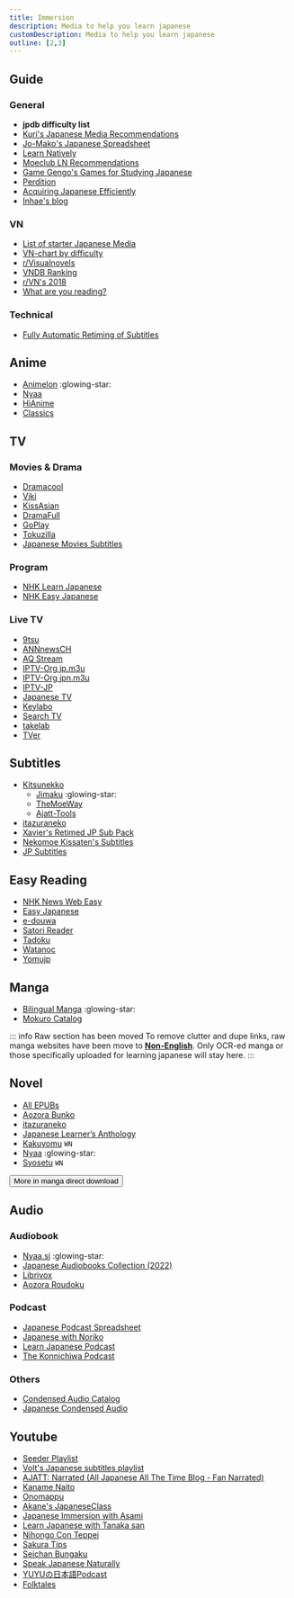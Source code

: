 ```yaml
---
title: Immersion
description: Media to help you learn japanese
customDescription: Media to help you learn japanese
outline: [2,3]
---
```


<GradientCard tag="Immersion" description="Media to help you learn japanese" theme="turquoise" variant="thin"/>


## Guide

### General

- **jpdb difficulty list** <Badge type="tip" text="Anime" link="https://jpdb.io/anime-difficulty-list" /><Badge type="tip" text="Live Action" link="https://jpdb.io/live-action-difficulty-list" /> <Badge type="tip" text="Novel" link="https://jpdb.io/novel-difficulty-list" /><Badge type="tip" text="Visual Novel" link="https://jpdb.io/visual-novel-difficulty-list" /><Badge type="tip" text="Web Novel" link="https://jpdb.io/web-novel-difficulty-list" /> 
- [Kuri's Japanese Media Recommendations](https://docs.google.com/spreadsheets/d/1w42HEKEu2AzZg9K7PI0ma9ICmr2qYEKQ9IF4XxFSnQU/edit#gid=1019246469)
- [Jo-Mako's Japanese Spreadsheet](https://docs.google.com/spreadsheets/d/1ukDIWSkh_xvpppPbgs1nUR2kaEwFaWlsJgZUlb9LuTs/edit#gid=822742203)
- [Learn Natively](https://learnnatively.com/)
- [Moeclub LN Recommendations](https://bookmeter.com/users/1313898/)
- [Game Gengo's Games for Studying Japanese](https://docs.google.com/spreadsheets/u/0/d/14TKRFvnDmBsgfxCJzkaNKTKmx4qDcsv7QSmfyzIKxQ4/htmlview#gid=0)
- [Perdition](https://perdition-japanese.github.io/posts/how-to-study-japanese/#step-1-h--immersion-optional)
- [Acquiring Japanese Efficiently](https://docs.google.com/document/d/1LH82FjsCqCgp6-TFqUcS_EB15V7sx7O1VCjREp6Lexw/edit#heading=h.ct5zhbvvh3b8)
- [Inhae's blog](https://notes.inhae.blog/)

### VN
- [List of starter Japanese Media](https://docs.google.com/document/u/1/d/1KnyyDt7jimEz-dgeMSKymRaT2r3QKBPm9AzqZ6oUWAs/pub)
- [VN-chart by difficulty](https://anacreondjt.gitlab.io/vn-chart/)
- [r/Visualnovels](https://sites.google.com/view/rvisualnovels-recs/home)
- [VNDB Ranking](https://vndb.org/v?f=022gja3gja&s=34w)
- [r/VN's 2018](https://vnrecs.github.io/)
- [What are you reading?](https://some-guy.org/vnswayrarchive/recommendations)

### Technical
- [Fully Automatic Retiming of Subtitles](https://youtu.be/x0h3ooBHrpk)


## Anime
- [Animelon](https://animelon.com/) :glowing-star:
- [Nyaa](https://nyaa.si/?f=0&c=1_4&q=)
- [HiAnime](https://hianime.to/home)
- [Classics](https://animation.filmarchives.jp/index.html)


## TV

### Movies & Drama
- [Dramacool](https://asianc.to/) <Badge type="tip" text="Info" link="https://asianwiki.co/" />
- [Viki](https://www.viki.com/categories/country/japan/genre/all)  <Badge type="warning" text="Freemiun" /><Badge type="info" text="JP Sub" />
- [KissAsian](https://kissasian.wiki/)
- [DramaFull](https://dramafull.net/)
- [GoPlay](https://goplay.su/) <Badge type="tip" text="2" link="https://goplay.ml/" /><Badge type="tip" text="3" link="https://goplay.anontpp.com/" /><Badge type="tip" icon="i-ic-outline-discord" text="Get token" link="https://discord.gg/yY2P3DQR8S" />
- [Tokuzilla](https://tokuzilla.net/)
- [Japanese Movies Subtitles](https://github.com/eurusdagr/Japanese-Movies-Subtitles)

### Program
- [NHK Learn Japanese](https://www3.nhk.or.jp/nhkworld/en/ondemand/category/28/)
- [NHK Easy Japanese](https://www.nhk.or.jp/lesson/)

### Live TV
- [9tsu](https://9tsu.cc/) <Badge type="info" text="VOD" />
- [ANNnewsCH](https://www.youtube.com/@ANNnewsCH/)
- [AQ Stream](https://aqstream.com/jp)
- [IPTV-Org jp.m3u](https://iptv-org.github.io/iptv/countries/jp.m3u)
- [IPTV-Org jpn.m3u](https://iptv-org.github.io/iptv/languages/jpn.m3u)
- [IPTV-JP](https://raw.githubusercontent.com/luongz/iptv-jp/main/jp.m3u)
- [Japanese TV](https://mov3.co/)
- [Keylabo](https://www.keylabo.com/watch-tv-online-for-free/)
- [Search TV](https://searchtv.net/)
- [takelab](https://github.com/take2560/takelab)
- [TVer](https://tver.jp/) <Badge type="info" text="Needs VPN" />

## Subtitles
- [Kitsunekko](https://kitsunekko.net/)
  - [Jimaku](https://jimaku.cc/) :glowing-star:
  - [TheMoeWay](https://learnjapanese.moe/kitsubackup.html#/ja)
  - [Ajatt-Tools](https://github.com/Ajatt-Tools/kitsunekko-mirror)
- [itazuraneko](https://djtguide.github.io/library/sub)
- [Xavier's Retimed JP Sub Pack](https://links.gamesdrive.net/#/link/aHR0cHM6Ly9ueWFhLnNpL3ZpZXcvMTA0NDM1NA.ZHVjaw)
- [Nekomoe Kissaten's Subtitles](https://github.com/Nekomoekissaten-SUB/Nekomoekissaten-Storage)
- [JP Subtitles](https://github.com/Matchoo95/JP-Subtitles)


## Easy Reading

- [NHK News Web Easy](https://www3.nhk.or.jp/news/easy/)
- [Easy Japanese](https://easyjapanese.net/)
- [e-douwa](https://www.e-douwa.com/)
- [Satori Reader](https://www.satorireader.com/)
- [Tadoku](https://tadoku.org/japanese/)
- [Watanoc](https://watanoc.com/)
- [Yomujp](https://yomujp.com/)


## Manga

- [Bilingual Manga](https://bilingualmanga.org/) :glowing-star: <Badge type="tip" text="Backup" link="https://github.com/B-M-dev/Bilingual_Manga-home-" />
- [Mokuro Catalog](https://catalog.mokuro.moe/) <Badge type="tip" text="Nyaa" link="https://nyaa.si/view/1883088" />

::: info Raw section has been moved
To remove clutter and dupe links, raw manga websites have been move to [**Non-English**](/nonen#japanese). Only OCR-ed manga or those specifically uploaded for learning japanese will stay here.
:::

## Novel
- [All EPUBs](https://boroboro.neocities.org/listfullepub)
- [Aozora Bunko](https://www.aozora.gr.jp/)
- [itazuraneko](https://yonde.itazuraneko.org/)
- [Japanese Learner’s Anthology](https://links.gamesdrive.net/#/link/aHR0cHM6Ly9ueWFhLnNpL3ZpZXcvMTM1MDUyMw.ZHVjaw)  <Badge type="tip" text="v2" link="https://links.gamesdrive.net/#/link/aHR0cHM6Ly9ueWFhLnNpL3ZpZXcvMTU0ODk0Mw.ZHVjaw" />
- [Kakuyomu](https://kakuyomu.jp/) `WN`
- [Nyaa](https://nyaa.si/?f=0&c=3_3&q=) :glowing-star:
- [Syosetu](https://syosetu.com/) `WN`

<Button icon="i-fxemoji-lightbulb" link="/nonen#japanese" >More in manga direct download</Button>

## Audio

### Audiobook
- [Nyaa.si](https://nyaa.si/) :glowing-star:
- [Japanese Audiobooks Collection (2022)](https://core6000.neocities.org/audio/)
- [Librivox](https://librivox.org/)
- [Aozora Roudoku](https://aozoraroudoku.jp/index.html)

### Podcast
- [Japanese Podcast Spreadsheet](https://docs.google.com/spreadsheets/d/17P2dBQHnBnHcG3ua_24IO6sP9RDC-5b3WHV9Ri2N5qU/edit#gid=0)
- [Japanese with Noriko](https://www.japanesewithnoriko.com/)
- [Learn Japanese Podcast](https://learnjapanesepod.com/)
- [The Konnichiwa Podcast](https://konnichiwapodcast.podbean.com/)

### Others
- [Condensed Audio Catalog](https://condensedaudiocatalog.com/)
- [Japanese Condensed Audio](https://mega.nz/folder/8HhhWDyJ#SHw5xsYxyhWUX536UcqkeQ) <Badge type="tip" text="2" link="https://mega.nz/folder/N4d3STJC#w3wPPgk9UgD6qE_UvjtB8Q" />


## Youtube
- [Seeder Playlist](https://zenith-raincoat-5cf.notion.site/Japanese-Seeder-Playlist-15fc740a87d843a2a2a5f36a913af551)
- [Volt's Japanese subtitles playlist](https://www.youtube.com/playlist?list=PLiPR3922q7iAsSm2EsQVMou0kCVavNR2c)
- [AJATT: Narrated (All Japanese All The Time Blog - Fan Narrated)](https://www.youtube.com/playlist?list=PLmPxwS02_wYP0Y7kprP9ZzLhlZjRSAHWv)
- [Kaname Naito](https://www.youtube.com/@kanamenaito)
- [Onomappu](https://www.youtube.com/@Onomappu/)
- [Akane's JapaneseClass](https://www.youtube.com/@Akane-JapaneseClass)
- [Japanese Immersion with Asami](https://www.youtube.com/@japaneseimmersionwithasami4249)
- [Learn Japanese with Tanaka san](https://www.youtube.com/@japanese_tanakasan)
- [Nihongo Con Teppei](https://www.youtube.com/@nihongoconteppei/)
- [Sakura Tips](https://www.youtube.com/@SAKURATIPS)
- [Seichan Bungaku](https://www.youtube.com/@seichan_bungaku/featured)
- [Speak Japanese Naturally](https://www.youtube.com/@SpeakJapaneseNaturally)
- [YUYUの日本語Podcast](https://www.youtube.com/@yuyunihongopodcast)
- [Folktales](https://www.youtube.com/playlist?list=PL1DnK3_eexijBUgFRq9Vlc1mW3gQv6gPf) <Badge type="tip" text="2" link="https://www.youtube.com/playlist?list=PL1DnK3_eexigbTRh6rIZIIY8MJfvnlw9Q" />
